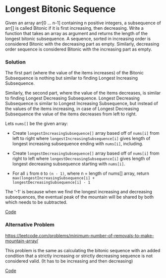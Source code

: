 # Longest Bitonic Sequence

Given an array arr[0 … n-1] containing n positive integers, a subsequence of arr[] is called Bitonic if it is first increasing, then decreasing. Write a function that takes an array as argument and returns the length of the longest bitonic subsequence. A sequence, sorted in increasing order is considered Bitonic with the decreasing part as empty. Similarly, decreasing order sequence is considered Bitonic with the increasing part as empty.

### Solution

The first part (where the value of the items increases) of the Bitonic Subsequence is nothing but similar to finding Longest Increasing Subsequence.

Similarly, the second part, where the value of the items decreases, is similar to finding Longest Decreasing Subsequence. Longest Decreasing Subsequence is similar to Longest Increasing Subsequence, but instead of the values of the items increasing, in case of Longest Decreasing Subsequence the value of the items decreases from left to right.

Lets `nums[]` be the given array:

- Create `longestIncreasingSubsequence[]` array based off of `nums[i]` from left to right where `longestIncreasingSubsequence[i]` gives length of longest increasing subsequence ending with `nums[i]`, including.

- Create `longestDecreasingSubsequence[]` array based off of `nums[i]` from right to left where `longestDecreasingSubsequence[i]` gives length of longest decreasing subsequence starting with `nums[i]`.

- For all `i` from `0` to `(n - 1)`, where n = length of nums[] array, return `max(longestIncreasingSubsequence[i] + longestDecreasingSubsequence[i] - 1`

The '-1' is because when we find the longest increasing and decreasing subsequences, the eventual peak of the mountain will be shared by both which needs to be subtracted.

[Code](../Longest-Bitonic-Sequence/longest-bitonic-sequence.js)

### Alternative Problem

https://leetcode.com/problems/minimum-number-of-removals-to-make-mountain-array/

This problem is the same as calculating the bitonic sequence with an added condition that a strictly increasing or strictly decreasing sequence is not considered valid. (It has to be increasing and then decreasing)

[Code](../Longest-Bitonic-Sequence/minimum-number-of-removals-to-make-mountain-array.js)
